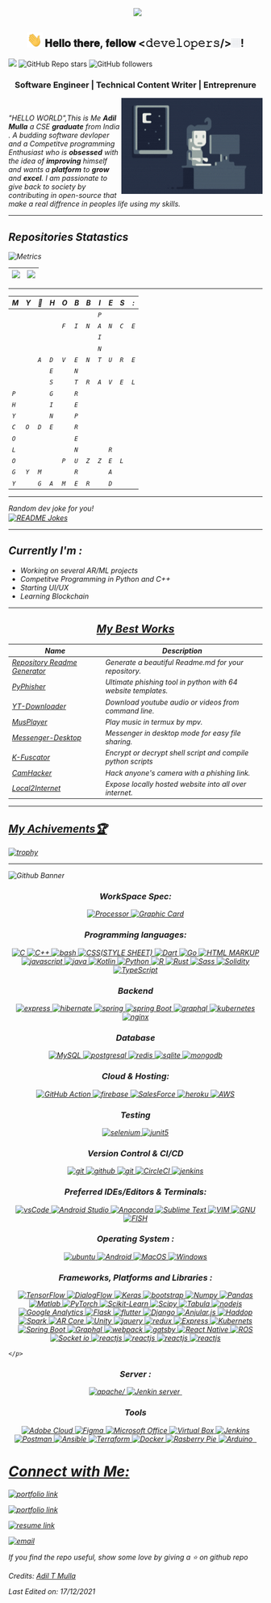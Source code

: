 <p align="center">
  <img src="https://github.com/Adil091/Adil_91/blob/main/readme%20upper.png" height="200"/>
</p>

<div align="center">
<h2><img src="https://github.com/Adil091/Adil091/blob/main/Hi.gif" width="30px"> 𝐇𝐞𝐥𝐥𝐨 𝐭𝐡𝐞𝐫𝐞, 𝐟𝐞𝐥𝐥𝐨𝐰 <𝚍𝚎𝚟𝚎𝚕𝚘𝚙𝚎𝚛𝚜/><img src="https://github.com/Adil091/Adil091/blob/main/giphy.gif" width="18px">!</h2>
</div>



![](https://komarev.com/ghpvc/?username=your-github-Adil091&label=Profile+Views)
<img alt="GitHub Repo stars" src="https://img.shields.io/github/stars/Adil091/Adil_91?style=social">
<img alt="GitHub followers" src="https://img.shields.io/github/followers/Adil091?style=social">

<h3 align="center">Software Engineer | Technical Content Writer | Entreprenure</h3>
<p align="center">
    
<a target="_blank">
  <img align="right" height="190" width="280" alt="GIF" src="https://raw.githubusercontent.com/AVS1508/AVS1508/master/assets/Night-Coding.gif">
</a>
  
<p align="left">
<em>
"HELLO WORLD",This is Me <b>Adil Mulla</b> a <i>CSE</><i> <b>graduate</b> from India </a> . A budding software devloper and a Competitve programming Enthusiast who is <b>obsessed</b> with the idea of <b>improving</b> himself and wants a <b>platform</b> to <b>grow</b> and <b>excel</b>. I am passionate to give back to society by contributing  in open-source  that make a real diffrence in peoples life using my skills.    
</em> 
<br>

  
<hr>
<h2>Repositories Statastics</h2>
<p align="center">
    
![Metrics](https://metrics.lecoq.io/Adil091?template=classic&base.header=0&base.activity=0&base.community=0&base.repositories=0&base.metadata=0&isocalendar=1&languages=1&isocalendar.duration=half-year&languages.limit=8&languages.sections=most-used&languages.colors=github&languages.threshold=0%25&languages.indepth=false&languages.analysis.timeout=15&languages.categories=markup%2C%20programming&languages.recent.categories=markup%2C%20programming&languages.recent.load=300&languages.recent.days=14&config.timezone=Asia%2FCalcutta)

</p>


<img src="https://github-readme-stats-eight-theta.vercel.app/api?username=Adil091&show_icons=true&theme=algolia&include_all_commits=true&count_private=true">|<img src="https://github-readme-streak-stats.herokuapp.com?user=Adil091&theme=tokyonight&hide_border=true&date_format=j%20M%5B%20Y%5D"/>
|---|---|

<hr>

|M|Y|💚|H|O|B|B|I|E|S|:|
| - | - | - | - | - | - | - | - | - | - | - |
| | | | | | | |`P`| | | | | | | | | | | |
| | | | |`F`|`I`|`N`|`A`|`N`|`C`|`E`| | | |
| | | | | | | |`I`| | | | | |
| | | | | | | |`N`| | | | | | |
| | |`A`|`D`|`V`|`E`|`N`|`T`|`U`|`R`|`E`| | | |
| | | |`E`| |`N`| | | | | | | | |
| | | |`S`| |`T`|`R`|`A`|`V`|`E`|`L`| | | |
|`P`| | |`G`||`R`| | | | | | | | |
|`H`| | |`I`| |`E`| | | | | |`C`|| |
|`Y`| | |`N`||`P`| | | | | | | | |
|`C`|`O`|`D`|`E`| |`R`| | | | | |`D`|`Y`| |
|`O`| | | | |`E`| | | | | |`E`| | |
|`L`| | | | |`N`| | |`R`| | | | | |
|`O`| | | |`P`|`U`|`Z`|`Z`|`E`|`L`| | | | |
|`G`|`Y`|`M`| | |`R`| | |`A`| | | | | |
|`Y`| |`G`|`A`|`M`|`E`|`R`| |`D`| | | | | |


<hr>
<i>Random dev joke for you! </i><br>
<a href="https://readme-jokes.vercel.app"><img align="center" src="https://readme-jokes.vercel.app/api" alt="README Jokes"></a>
<hr>

## Currently I'm :

- Working on several AR/ML projects
- Competitve Programming in Python and C++
- Starting UI/UX
- Learning Blockchain

<hr>

<h2 align="center"><u>My Best Works</u></h2>

| Name                  | Description                                                |
| ---------------------------------|--------------------------------------------------------------- |
| _[Repository Readme Generator](https://github.com/KasRoudra/repository-readme-generator)_            | Generate a beautiful Readme.md for your repository.             |
| _[PyPhisher](https://github.com/KasRoudra/pyphisher)_                          | Ultimate phishing tool in python with 64 website templates.     |
| _[YT-Downloader](https://github.com/KasRoudra/YT-Downloader)_                  | Download youtube audio or videos from command line.             |
| _[MusPlayer](https://github.com/KasRoudra/MusPlayer)_                         | Play music in termux by mpv.                                     |
| _[Messenger-Desktop](https://github.com/KasRoudra/messengerdesktop)_           |  Messenger in desktop mode for easy file sharing.                |
| _[K-Fuscator](https://github.com/KasRoudra/k-fuscator)_                       | Encrypt or decrypt shell script and compile python scripts       |
| _[CamHacker](https://github.com/KasRoudra/CamHacker)_                         | Hack anyone's camera with a phishing link.                       |
| _[Local2Internet](https://github.com/KasRoudra/Local2Internet)_               | Expose locally hosted website into all over internet.            |

<hr>

<h2 align="left"><u>My Achivements🏆</u></h2>

[![trophy](https://github-profile-trophy.vercel.app/?username=Adil091)](https://github.com/ryo-ma/github-profile-trophy)

<hr>

![Github Banner](https://github.com/Adil091/Adil_91/blob/main/readme%20lang.png)



<h3 align="center"> WorkSpace Spec:</h3>
<p align="center"> 
  <a href="https://ark.intel.com/content/www/us/en/ark/products/190883/intel-core-i59400f-processor-9m-cache-up-to-4-10-ghz.html" target="_blank">
    <img src="https://img.shields.io/badge/Intel-Core_i5_9th-0071C5?style=for-the-badge&logo=intel&logoColor=white" alt="Processor"/> 
  </a>
  <a href="https://www.nvidia.com/en-in/geforce/graphics-cards/gtx-1660-super/" target="_blank">
    <img src="https://img.shields.io/badge/NVIDIA-GTX1660 Super-76B900?style=for-the-badge&logo=nvidia&logoColor=white" alt="Graphic Card"/> 
  </a>
</p>
    
<h3 align="center"> Programming languages:</h3>
 <p align="center"> 
  <a href="https://www.learn-c.org" target="_blank">
    <img src="https://img.shields.io/badge/c-%2300599C.svg?style=for-the-badge&logo=c&logoColor=white" alt="C"/> 
  </a>
  <a href="https://www.cplusplus.com/doc/tutorial/" target="_blank">
    <img src="https://img.shields.io/badge/c++-%2300599C.svg?style=for-the-badge&logo=c%2B%2B&logoColor=white" alt="C++"/> 
  </a>
<a href="https://www.tutorialspoint.com/unix/shell_scripting.htm" target="_blank">
    <img src="https://img.shields.io/badge/shell_script-%23121011.svg?style=for-the-badge&logo=gnu-bash&logoColor=white" alt="bash"/> 
  </a>
<a href="https://www.w3schools.com/css/" target="_blank">
    <img src="https://img.shields.io/badge/css3-%231572B6.svg?style=for-the-badge&logo=css3&logoColor=white" alt="CSS(STYLE SHEET)"/> 
  </a>
<a href="https://dart.dev/tutorials" target="_blank">
    <img src="https://img.shields.io/badge/dart-%230175C2.svg?style=for-the-badge&logo=dart&logoColor=white" alt="Dart"/> 
  </a>
<a href="https://www.tutorialspoint.com/go/index.htm" target="_blank">
    <img src="https://img.shields.io/badge/go-%2300ADD8.svg?style=for-the-badge&logo=go&logoColor=white" alt="Go"/> 
  </a>
<a href="https://www.w3.org/html/" target="_blank">
    <img src="https://img.shields.io/badge/html-E34F26.svg?style=for-the-badge&logo=html5&logoColor=white" alt="HTML MARKUP"/> 
  </a>
<a href="https://developer.mozilla.org/en-US/docs/Web/JavaScript" target="_blank"> 
    <img src="https://img.shields.io/badge/Javascript-F7DF1E.svg?style=for-the-badge&logo=javascript&logoColor=black" alt="javascript"/>
  </a>
    <a href="https://www.javatpoint.com/java-tutorial" target="_blank"> 
    <img src="https://img.shields.io/badge/java-%23ED8B00.svg?style=for-the-badge&logo=java&logoColor=white" alt="java"/>
  </a>

<a href="https://www.programiz.com/kotlin-programming" target="_blank">
    <img src="https://img.shields.io/badge/kotlin-%230095D5.svg?style=for-the-badge&logo=kotlin&logoColor=white" alt="Kotlin"/> 
  </a>

<a href="https://www.tutorialspoint.com/python/index.htm" target="_blank">
    <img src="https://img.shields.io/badge/python-3670A0?style=for-the-badge&logo=python&logoColor=ffdd54" alt=" Python"/> 
  </a>

<a href="https://www.javatpoint.com/r-tutorial" target="_blank">
    <img src="https://img.shields.io/badge/r-%23276DC3.svg?style=for-the-badge&logo=r&logoColor=white" alt="R"/> 
  </a>

<a href="https://www.rust-lang.org/learn" target="_blank">
    <img src="https://img.shields.io/badge/rust-%23000000.svg?style=for-the-badge&logo=rust&logoColor=white" alt="Rust"/> 
  </a>

<a href="https://www.w3schools.com/sass/" target="_blank">
    <img src="https://img.shields.io/badge/SASS-hotpink.svg?style=for-the-badge&logo=SASS&logoColor=white" alt="Sass"/> 
  </a>

<a href="https://soliditylang.org" target="_blank">
    <img src="https://img.shields.io/badge/Solidity-%23363636.svg?style=for-the-badge&logo=solidity&logoColor=white" alt="Solidity"/> 
  </a>

<a href="https://www.typescriptlang.org/" target="_blank">
    <img src="https://img.shields.io/badge/typescript-3178C6.svg?style=for-the-badge&logo=typescript&logoColor=white" alt="TypeScript"/> 
  </a>

 </p>



<h3 align="center">Backend</h3>
<p align="center">
  
  <a href="https://expressjs.com" target="_blank">
    <img src="https://img.shields.io/badge/express-000000.svg?style=for-the-badge&logo=express&logoColor=white"
      alt="express" />
  <a href="https://hibernate.org/" target="_blank"> 
    <img src="https://img.shields.io/badge/hibernate-59666C.svg?style=for-the-badge&logo=hibernate&logoColor=white" alt="hibernate " /> 
  </a>
    <a href="https://spring.io/" target="_blank"> 
      <img src="https://img.shields.io/badge/spring%20IOC-6DB33F.svg?style=for-the-badge&logo=spring&logoColor=white" alt="spring" /> 
  </a>
  <a href="https://spring.io/" target="_blank"> 
    <img src="https://img.shields.io/badge/spring%20boot-6DB33F.svg?style=for-the-badge&logo=springboot&logoColor=white" alt="spring Boot" /> 
  </a>
  <a href="https://graphql.org" target="_blank">
    <img src="https://img.shields.io/badge/graphql-E10098.svg?style=for-the-badge&logo=graphql&logoColor=white" alt="graphql" />
  </a>
  <a href="https://kubernetes.io" target="_blank"> 
    <img src="https://img.shields.io/badge/kubernetes-326CE5.svg?style=for-the-badge&logo=kubernetes&logoColor=white" alt="kubernetes"/>
  </a>
  <a href="https://www.nginx.com" target="_blank"> 
    <img src="https://img.shields.io/badge/nginx-009639.svg?style=for-the-badge&logo=nginx&logoColor=white" 
      alt="nginx"/> 
  </a> 
</p>

<h3 align="center">Database</h3>
<p align="center">
  <a href="https://www.tutorialspoint.com/mongodb/index.htm" target="_blank">
    <img src="https://img.shields.io/badge/mysql-%2300f.svg?style=for-the-badge&logo=mysql&logoColor=white" alt="MySQL"/> 
  </a>
  <a href="https://www.postgresql.org" target="_blank"> 
    <img src="https://img.shields.io/badge/postgreSQL-4169E1.svg?style=for-the-badge&logo=postgresql&logoColor=white"
      alt="postgresql"/> 
  </a>
  <a href="https://redis.io" target="_blank"> 
    <img src="https://img.shields.io/badge/redis-DC382D.svg?style=for-the-badge&logo=redis&logoColor=white"
      alt="redis"/>
  </a>
  <a href="https://www.sqlite.org/" target="_blank"> 
    <img src="https://img.shields.io/badge/sqlite-003B57.svg?style=for-the-badge&logo=sqlite&logoColor=white"
      alt="sqlite"/> 
  </a>
  <a href="https://www.mongodb.com/" target="_blank"> 
    <img src="https://img.shields.io/badge/mongodb-47A248.svg?style=for-the-badge&logo=mongodb&logoColor=white"
      alt="mongodb"/> 
  </a> 
</p>

<h3 align="center">Cloud & Hosting:</h3>
<p align="center">
  <a href="https://docs.github.com/en/actions" target="_blank">
    <img  src="https://img.shields.io/badge/GitHub_Actions-2088FF?style=for-the-badge&logo=github-actions&logoColor=white" alt="GitHub Action"/> 
  </a>
  <a href="https://firebase.google.com/" target="_blank">
    <img src="https://img.shields.io/badge/firebase-FFCA28.svg?style=for-the-badge&logo=firebase&logoColor=black" alt="firebase"/>
  </a>
    <a href="https://www.javatpoint.com/salesforce" target="_blank">
    <img src="https://img.shields.io/badge/Salesforce-00A1E0?style=for-the-badge&logo=Salesforce&logoColor=white" alt="SalesForce"/>
  </a>
  <a href="https://heroku.com" target="_blank"> 
    <img src="https://img.shields.io/badge/heroku-430098.svg?style=for-the-badge&logo=heroku&logoColor=white" alt="heroku"/> 
  </a> 
     <a href="https://www.tutorialspoint.com/amazon_web_services/index.htm" target="_blank"> 
    <img src="https://img.shields.io/badge/Amazon_AWS-FF9900?style=for-the-badge&logo=amazonaws&logoColor=white" alt="AWS"/> 
  </a> 
</p>

<h3 align="center">Testing</h3>
<p align="center"> 
  <a href="https://www.selenium.dev" target="_blank"> 
    <img src="https://img.shields.io/badge/selenium-43B02A.svg?style=for-the-badge&logo=selenium&logoColor=white"
      alt="selenium" /> 
  </a> 
  <a href="https://junit.org/junit5/" target="_blank"> 
    <img src="https://img.shields.io/badge/junit-25A162.svg?style=for-the-badge&logo=junit5&logoColor=white" alt="junit5" /> 
  </a> 
</p>

<h3 align="center">Version Control & CI/CD</h3>
<p align="center">
  <a href="https://git-scm.com/" target="_blank">
    <img src="https://img.shields.io/badge/git-F05032.svg?style=for-the-badge&logo=git&logoColor=white"
      alt="git"/>
  </a>
  <a href="https://github.com/ELanza-48" target="_blank">
    <img src="https://img.shields.io/badge/github-181717.svg?style=for-the-badge&logo=github&logoColor=white" alt="github" />
  </a>
  <a href="https://gitlab.com/Elanza-48" target="_blank">
    <img src="https://img.shields.io/badge/gitlab-181717.svg?style=for-the-badge&logo=gitlab&logoColor=white"
      alt="git"/>
  </a>
    <a href="https://circleci.com/" target="_blank">
    <img src="https://img.shields.io/badge/CIRCLECI-%23161616.svg?style=for-the-badge&logo=circleci&logoColor=white"
      alt="CircleCI"/>
  </a>
  <a href="https://www.jenkins.io" target="_blank"> 
    <img src="https://img.shields.io/badge/jenkins-D24939.svg?style=for-the-badge&logo=jenkins&logoColor=white" alt="jenkins"/> 
  </a>
</p>

<h3 align="center"> Preferred IDEs/Editors & Terminals:</h3>
    <p align="center"> 
  <a href="https://code.visualstudio.com/" target="_blank">
    <img src="https://img.shields.io/badge/vscode-007ACC.svg?style=for-the-badge&logo=visualstudiocode&logoColor=white" alt="vsCode"/> 
  </a>
    <a href="https://developer.android.com/" target="_blank"> 
    <img src="https://img.shields.io/badge/Android%20Studio-3DDC84.svg?style=for-the-badge&logo=android-studio&logoColor=white" alt= "Android Studio"/>
  </a>
    <a href="https://www.anaconda.com" target="_blank"> 
    <img src="https://img.shields.io/badge/Anaconda-%2344A833.svg?style=for-the-badge&logo=anaconda&logoColor=white" alt= "Anaconda"/>
  </a>
    <a href="https://www.sublimetext.com" target="_blank"> 
    <img src="https://img.shields.io/badge/sublime_text-%23575757.svg?style=for-the-badge&logo=sublime-text&logoColor=important" alt= "Sublime Text"/>
  </a>
    <a href="https://www.vim.org" target="_blank"> 
    <img src="https://img.shields.io/badge/VIM-%2311AB00.svg?style=for-the-badge&logo=vim&logoColor=white" alt= "VIM"/>
  </a>
    <a href="https://www.gnu.org/software/bash/manual/" target="_blank"> 
    <img src="https://img.shields.io/badge/GNU%20Bash-4EAA25?style=for-the-badge&logo=GNU%20Bash&logoColor=white" alt= "GNU"/>
  </a>
    <a href="https://fishshell.com/docs/2.2/tutorial.html" target="_blank"> 
    <img src="https://img.shields.io/badge/fish-4AAE46?style=for-the-badge&logo=fish&logoColor=white" alt= "FISH"/>
  </a>
   </p>

    
   <h3 align="center">Operating System :</h3>
    <p align="center"> 
  <a href="https://ubuntu.com/" target="_blank"> 
    <img src="https://img.shields.io/badge/ubuntu-E95420.svg?style=for-the-badge&logo=ubuntu&logoColor=white" alt="ubuntu"/>
  </a>
    <a href="https://www.android.com/" target="_blank"> 
    <img src="https://img.shields.io/badge/Android-3DDC84?style=for-the-badge&logo=android&logoColor=white" alt= "Android"/>
  </a>
    <a href="https://www.apple.com/in/macos" target="_blank"> 
    <img src="https://img.shields.io/badge/mac%20os-000000?style=for-the-badge&logo=macos&logoColor=F0F0F0" alt= "MacOS"/>
  </a>
    <a href="https://www.microsoft.com/en-in/windows?r=1" target="_blank"> 
    <img src="https://img.shields.io/badge/Windows-0078D6?style=for-the-badge&logo=windows&logoColor=white" alt= "Windows"/>
  </a>
   </p>
   
   
   <h3 align="center">Frameworks, Platforms and Libraries :</h3>
    <p align="center"> 
    
  <a href="https://www.tensorflow.org/" target="_blank"> 
    <img src="https://img.shields.io/badge/TensorFlow-FF6F00?style=for-the-badge&logo=tensorflow&logoColor=white" alt="TensorFlow"/>
</a>
    <a href="https://www.javatpoint.com/dialogflow" target="_blank">
    <img src="https://img.shields.io/badge/dialogflow-FF9800?style=for-the-badge&logo=dialogflow&logoColor=white" alt="DialogFlow"/>
</a>
    <a href="https://keras.io/" target="_blank">
    <img src="https://img.shields.io/badge/Keras-%23D00000.svg?style=for-the-badge&logo=Keras&logoColor=white" alt="Keras"/>
</a>
    <a href="https://getbootstrap.com" target="_blank">
    <img src="https://img.shields.io/badge/bootstrap-%23563D7C.svg?style=for-the-badge&logo=bootstrap&logoColor=white" alt="bootstrap"/>
</a> 
    <a href="https://numpy.org/" target="_blank">
    <img src="https://img.shields.io/badge/numpy-%23013243.svg?style=for-the-badge&logo=numpy&logoColor=white" alt="Numpy"/>
</a>
    <a href="https://pandas.pydata.org/" target="_blank">
    <img src="https://img.shields.io/badge/pandas-%23150458.svg?style=for-the-badge&logo=pandas&logoColor=white" alt="Pandas"/>
</a>
    <a href="" target="_blank">
    <img src="" alt="Matlab"/>
</a>
    <a href="https://pytorch.org/" target="_blank">
    <img src="https://img.shields.io/badge/PyTorch-%23EE4C2C.svg?style=for-the-badge&logo=PyTorch&logoColor=white" alt="PyTorch"/>
</a>
    <a href="https://scikit-learn.org/stable/" target="_blank">
    <img src="https://img.shields.io/badge/scikit--learn-%23F7931E.svg?style=for-the-badge&logo=scikit-learn&logoColor=white" alt="Scikit-Learn"/>
</a>
    <a href="https://scikit-learn.org/stable/" target="_blank">
    <img src="https://img.shields.io/badge/SciPy-%230C55A5.svg?style=for-the-badge&logo=scipy&logoColor=%white" alt="Scipy"/>
</a>
    <a href="https://www.tableau.com/" target="_blank">
    <img src="https://img.shields.io/badge/Tableau-E97627?style=for-the-badge&logo=Tableau&logoColor=white" alt="Tabula"/>
</a>
    <a href="https://nodejs.org" target="_blank"> 
    <img src="https://img.shields.io/badge/node.js-339933.svg?style=for-the-badge&logo=nodedotjs&logoColor=white" alt="nodejs"/> 
</a>
    <a href="https://analytics.google.com/analytics/web/provision/#/provision" target="_blank">
    <img src="https://img.shields.io/badge/Google%20Analytics-E37400?style=for-the-badge&logo=google%20analytics&logoColor=white" alt="Google Analytics"/>
</a>
    <a href="https://flask.palletsprojects.com/en/2.0.x/" target="_blank">
    <img src="https://img.shields.io/badge/flask-%23000.svg?style=for-the-badge&logo=flask&logoColor=white" alt="Flask"/>
</a>
    <a href="https://flutter.dev/" target="_blank">
    <img src="https://img.shields.io/badge/Flutter-%2302569B.svg?style=for-the-badge&logo=Flutter&logoColor=white" alt="flutter"/>
</a>
    <a href="https://www.djangoproject.com/" target="_blank">
    <img src="https://img.shields.io/badge/django-%23092E20.svg?style=for-the-badge&logo=django&logoColor=white" alt="Django"/>
</a>
    <a href="https://angularjs.org/" target="_blank">
    <img src="https://img.shields.io/badge/angular.js-%23E23237.svg?style=for-the-badge&logo=angularjs&logoColor=white" alt="Anjular.js"/>
</a>
        <a href="" target="_blank">
    <img src="" alt="Haddop"/>
</a>
        <a href="" target="_blank">
    <img src="" alt="Spark"/>
</a>
        <a href="" target="_blank">
    <img src="" alt="AR Core"/>
</a>
        <a href="" target="_blank">
    <img src="" alt="Unity"/>
</a>
        <a href="https://jquery.com/" target="_blank">
    <img src="https://img.shields.io/badge/jquery-0769AD.svg?style=for-the-badge&logo=jquery&logoColor=white" alt="jquery"/> 
  </a>
       <a href="https://redux.js.org" target="_blank"> 
    <img src="https://img.shields.io/badge/redux-764ABC.svg?style=for-the-badge&logo=redux&logoColor=white" alt="redux"/> 
  </a>
        <a href="" target="_blank">
    <img src="" alt="Express"/>
</a>    
    <a href="" target="_blank">
    <img src="" alt="Kubernets"/>
</a>
        <a href="" target="_blank">
    <img src="" alt="Spring Boot"/>
</a>
    <a href="" target="_blank">
    <img src="" alt="Graphql"/>
</a>
  <a href="https://webpack.js.org" target="_blank">
    <img src="https://img.shields.io/badge/webpack-8DD6F9.svg?style=for-the-badge&logo=webpack&logoColor=black"
      alt="webpack"/>
  </a>
    <a href="https://www.gatsbyjs.com/" target="_blank">
    <img src="https://img.shields.io/badge/gatsbyjs-663399.svg?style=for-the-badge&logo=gatsby&logoColor=white" alt="gatsby" />
  </a>
    <a href="" target="_blank">
    <img src="" alt="React Native"/>
</a>
    <a href="" target="_blank">
    <img src="" alt="ROS"/>
</a>
    <a href="" target="_blank">
    <img src="" alt="Socket io"/>
      </a>  
    <a href="https://reactjs.org/" target="_blank"> 
    <img src="https://img.shields.io/badge/reactjs-61DAFB.svg?style=for-the-badge&logo=react&logoColor=black"
      alt="reactjs"/> 
      </a>
    <a href="https://reactjs.org/" target="_blank"> 
    <img src="https://img.shields.io/badge/reactjs-61DAFB.svg?style=for-the-badge&logo=react&logoColor=black"
      alt="reactjs"/> 
      </a>
    <a href="https://reactjs.org/" target="_blank"> 
    <img src="https://img.shields.io/badge/reactjs-61DAFB.svg?style=for-the-badge&logo=react&logoColor=black"
      alt="reactjs"/> 
      </a>
    <a href="https://reactjs.org/" target="_blank"> 
    <img src="https://img.shields.io/badge/reactjs-61DAFB.svg?style=for-the-badge&logo=react&logoColor=black"
      alt="reactjs"/> 
      </a>
      
    </p>
   
   
   
   <h3 align="center">Server :</h3>
    <p align="center"> 
  <a href="https://www.apache.org/" target="_blank"> 
    <img src="https://img.shields.io/badge/apache-%23D42029.svg?style=for-the-badge&logo=apache&logoColor=white" alt =apache/>
  </a>
    </a>
<a href="https://www.jenkins.io/" target="_blank">
    <img src="https://img.shields.io/badge/jenkins-%232C5263.svg?style=for-the-badge&logo=jenkins&logoColor=white" alt="Jenkin server"/>
</a>
<a href="https://www.nginx.com/" target="_blank">
    <img src="https://img.shields.io/badge/nginx-%23009639.svg?style=for-the-badge&logo=nginx&logoColor=white" alt=""/>
</a>
</p>
   
   <h3 align="center">Tools</h3>
<p align="center">
  <a href="https://www.adobe.com/in/creativecloud.html?sdid=SL4KMHQ2&mv=search&ef_id=Cj0KCQiA8ICOBhDmARIsAEGI6o2xmYicRbaUKRLs5APE3uslY6FG9sxpeiqjcCc7M_J5AKpF1YT_DdIaAmGqEALw_wcB:G:s&s_kwcid=AL!3085!3!473191825401!e!!g!!adobe%20creative%20cloud!221174708!17525769428" target="_blank">
    <img src="https://img.shields.io/badge/Adobe%20Creative%20Cloud-DA1F26?style=for-the-badge&logo=Adobe%20Creative%20Cloud&logoColor=white" alt="Adobe Cloud"/>
</a>
  
  <a href="https://www.figma.com/" target="_blank">
    <img src="https://img.shields.io/badge/Figma-F24E1E?style=for-the-badge&logo=figma&logoColor=white" alt="Figma"/>
</a>
    <a href="https://www.office.com/" target="_blank">
    <img src="https://img.shields.io/badge/Microsoft_Office-D83B01?style=for-the-badge&logo=microsoft-office&logoColor=white" alt="Microsoft Office"/>
</a>
    <a href="https://www.virtualbox.org/" target="_blank">
    <img src="https://img.shields.io/badge/virtualbox-183A61.svg?style=for-the-badge&logo=virtualbox&logoColor=white" alt="Virtual Box"/>
</a>
    <a href="https://www.jenkins.io/" target="_blank">
    <img src="https://img.shields.io/badge/Jenkins-D24939?style=for-the-badge&logo=Jenkins&logoColor=white" alt="Jenkins"/>
</a>
    <a href="https://www.postman.com/" target="_blank">
    <img src="https://img.shields.io/badge/Postman-FF6C37?style=for-the-badge&logo=postman&logoColor=white" alt="Postman"/>
</a>
    <a href="https://www.ansible.com/" target="_blank">
    <img src="https://img.shields.io/badge/ansible-%231A1918.svg?style=for-the-badge&logo=ansible&logoColor=white" alt="Ansible"/>
</a>
    <a href="https://www.terraform.io/" target="_blank">
    <img src="https://img.shields.io/badge/terraform-%235835CC.svg?style=for-the-badge&logo=terraform&logoColor=white" alt="Terraform"/>
</a>
    <a href="https://www.docker.com/" target="_blank">
    <img src="https://img.shields.io/badge/docker-%230db7ed.svg?style=for-the-badge&logo=docker&logoColor=white" alt="Docker"/>
</a>
   <a href="https://www.raspberrypi.org/" target="_blank">
    <img src="https://img.shields.io/badge/-RaspberryPi-C51A4A?style=for-the-badge&logo=Raspberry-Pi" alt="Rasberry Pie"/>
</a>
<a href="https://store.arduino.cc/" target="_blank">
    <img src="https://img.shields.io/badge/-Arduino-00979D?style=for-the-badge&logo=Arduino&logoColor=white" alt="Arduino"/>
</a>
<a href="" target="_blank">
    <img src="" alt=""/>
</a>
<a href="" target="_blank">
    <img src="" alt=""/>

</p>

# Connect with Me:

<!-- My Portfolio: [https://tanaytoshniwal.me](https://tanaytoshniwal.me) -->

[<img alt="portfolio link" src="https://img.shields.io/badge/My%20Portfolio-https%3A%2F%2Ftanaytoshniwal.me-brightgreen" />](https://tanaytoshniwal.me) 

[<img alt="portfolio link" src="https://img.shields.io/badge/My%20Blogs-https%3A%2F%2Ftanaytoshniwal.com-red" />](https://tanaytoshniwal.com) 

[<img alt="resume link" src="https://img.shields.io/badge/My%20CV-Download%20my%20Resume-blue" />](https://tanaytoshniwal.me/assets/tanay-toshniwal-resume.pdf)

[<img alt="email" src="https://img.shields.io/badge/Email%20me-tanaytoshniwal98%40gmail.me-orange" />](mailto:tanaytoshniwal98@gmail.me) 


If you find the repo useful, show some love by giving a ⭐ on github repo

Credits: [Adil T Mulla](https://github.com/Adil091)

Last Edited on: 17/12/2021


